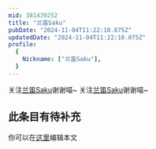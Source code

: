```yaml
---
mid: 381439252
title: "兰笛Saku"
pubDate: "2024-11-04T11:22:10.075Z"
updatedDate: "2024-11-04T11:22:10.075Z"
profile:
  {
    Nickname: ["兰笛Saku"],
  }
---
```


关注[兰笛Saku](https://space.bilibili.com/381439252)谢谢喵~ 关注[兰笛Saku](https://space.bilibili.com/381439252)谢谢喵~

## 此条目有待补充
你可以在[这里](https://github.com/Yuhanawa/VTuber.ICU-Content/edit/master/v/兰笛Saku/index.md)编辑本文
